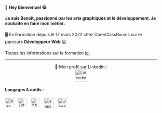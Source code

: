 #### 📃 Hey Bienvenue! 😃
#### Je suis Benoit, passionné par les arts graphiques et le développement. Je souhaite en faire mon métier. 

🖥️ En Formation depuis le 17 mars 2022 chez OpenClassRooms sur le parcours **Développeur Web** 💻

Toutes les informations sur la formation [Ici](https://openclassrooms.com/fr/paths/556-developpeur-web)

<!--
**BenBxn/BenBxn** is a ✨ _special_ ✨ repository because its `README.md` (this file) appears on your GitHub profile.

Here are some ideas to get you started:

- 🔭 I’m currently working on ...
- 🌱 I’m currently learning ...
- 👯 I’m looking to collaborate on ...
- 🤔 I’m looking for help with ...
- 💬 Ask me about ...
- 📫 How to reach me: ...
- 😄 Pronouns: ...
- ⚡ Fun fact: ...
-->

-----
<p align="center">
🔗 Mon profil sur Linkedin : </br>
<a href="https://www.linkedin.com/in/dessort/"> <img alt="Linkedin Ben" width="40px" src="https://upload.wikimedia.org/wikipedia/commons/thumb/c/ca/LinkedIn_logo_initials.png/600px-LinkedIn_logo_initials.png"/> </a>
</p>


<!--
![Top Languages Card](https://github-readme-stats.vercel.app/api/top-langs/?username=BenBxn&theme=gotham) tableau langages avec %
Mon site : 
Mes Projets : 
  
-->
#### Langages & outils :
<img align="left" alt="Visual Studio Code" width="30px" src="https://cdn.jsdelivr.net/gh/devicons/devicon/icons/vscode/vscode-original.svg" style="padding-right:10px;"/>

<img align="left" alt="HTML5" width="30px" src="https://cdn.jsdelivr.net/gh/devicons/devicon/icons/html5/html5-original.svg" style="padding-right:10px;"/>

<img align="left" alt="CSS3" width="30px" src="https://cdn.jsdelivr.net/gh/devicons/devicon/icons/css3/css3-original.svg" style="padding-right:10px;"/>

<img align="left" alt="sass" width="33px" src="https://cdn.jsdelivr.net/gh/devicons/devicon/icons/sass/sass-original.svg" style="padding-right:10px;"/>

<img align="left" alt="JavaScript" width="30px" src="https://cdn.jsdelivr.net/gh/devicons/devicon/icons/javascript/javascript-original.svg" style="padding-right:10px;" />
<!-- Image pour après
<img align="left" alt="React" width="26px" src="https://cdn.jsdelivr.net/gh/devicons/devicon/icons/react/react-original.svg" style="padding-right:10px;" />

<img align="left" alt="GraphQL" width="26px" src="https://cdn.jsdelivr.net/gh/devicons/devicon/icons/graphql/graphql-plain.svg" style="padding-right:10px;" />

<img align="left" alt="Node.js" width="26px" src="https://cdn.jsdelivr.net/gh/devicons/devicon/icons/nodejs/nodejs-original.svg" style="padding-right:10px;" />

<img align="left" alt="Java" width="26px" src="https://cdn.jsdelivr.net/gh/devicons/devicon/icons/java/java-original.svg" style="padding-right:10px;" />


<img align="left" alt="MySQL" width="26px" src="https://cdn.jsdelivr.net/gh/devicons/devicon/icons/mysql/mysql-original.svg" style="padding-right:10px;" />

<img align="left" alt="Git" width="26px" src="https://cdn.jsdelivr.net/gh/devicons/devicon/icons/git/git-original.svg" style="padding-right:10px;" />
-->

